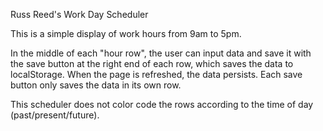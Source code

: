 Russ Reed's Work Day Scheduler

This is a simple display of work hours from 9am to 5pm.

In the middle of each "hour row", the user can input data and save it with the save button at the right end of each row, which saves the data to localStorage. When the page is refreshed, the data persists. Each save button only saves the data in its own row.

This scheduler does not color code the rows according to the time of day (past/present/future).
